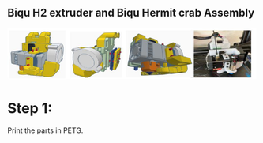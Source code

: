 ## Biqu H2 extruder and Biqu Hermit crab Assembly

![H2 Hermit Crab BLV metal kit mount](H2.jpg)

# Step 1:
Print the parts in PETG.
